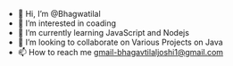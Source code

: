 - 👋 Hi, I’m @Bhagwatilal
- 👀 I’m interested in coading
- 🌱 I’m currently learning JavaScript and Nodejs
- 💞️ I’m looking to collaborate on Various Projects on Java
- 📫 How to reach me gmail-bhagavtilaljoshi1@gmail.com

<!---
Bhagwatilal/Bhagwatilal is a ✨ special ✨ repository because its `README.md` (this file) appears on your GitHub profile.
You can click the Preview link to take a look at your changes.
--->
